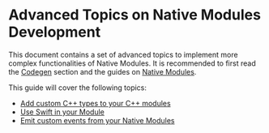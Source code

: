 # Advanced Topics on Native Modules Development

This document contains a set of advanced topics to implement more complex functionalities of Native Modules. It is recommended to first read the [Codegen](/the-new-architecture/what-is-codegen) section and the guides on [Native Modules](/turbo-native-modules-introduction).

This guide will cover the following topics:

- [Add custom C++ types to your C++ modules](/docs/the-new-architecture/custom-cxx-types)
- [Use Swift in your Module](/docs/next/the-new-architecture/turbo-modules-with-swift)
- [Emit custom events from your Native Modules](/docs/next/the-new-architecture/native-modules-custom-events)
<!-- - [Native Modules Lifecycle](/docs/next/the-new-architecture/native-modules-lifecycle) -->
